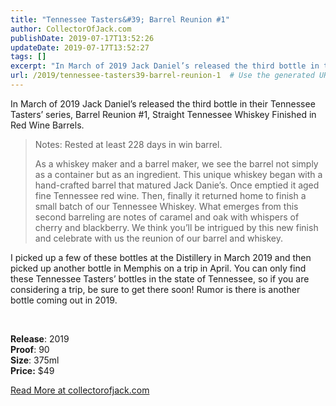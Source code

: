 ```yaml
---
title: "Tennessee Tasters&#39; Barrel Reunion #1"
author: CollectorOfJack.com
publishDate: 2019-07-17T13:52:26
updateDate: 2019-07-17T13:52:27
tags: []
excerpt: "In March of 2019 Jack Daniel’s released the third bottle in their Tennessee Tasters’ series, Barrel Reunion #1, Straight Tennessee Whiskey Finished in Red Wine Barrels. Notes: Rested at least 228 days in win barrel. As a whiskey maker and a barrel maker, we see the barrel not simply as a container but as an ingredient. This unique whiskey began with a hand-crafted barrel that matured Jack Danie’s. Once emptied it aged fine Tennessee red wine. Then, finally it returned home to finish a small batch of our Tennessee Whiskey. What emerges from this second barreling are notes of caramel and oak with whispers of cherry and blackberry. We think you’ll be intrigued by this new finish and celebrate with us the reunion of our barrel and whiskey.I picked up a few of these bottles at the Distillery in March 2019 and then picked up another bottle in Memphis on a trip in April. You can only find these Tennessee Tasters’ bottles in the state of Tennessee, so if you are considering a trip, be sure to get there soon! Rumor is there is another bottle coming out in 2019.Release: 2019Proof: 90Size: 375mlPrice: $49 "
url: /2019/tennessee-tasters39-barrel-reunion-1  # Use the generated URL with year
---
```

<p>In March of 2019 Jack Daniel’s released the third bottle in their Tennessee Tasters’ series, Barrel Reunion #1, Straight Tennessee Whiskey Finished in Red Wine Barrels. </p><blockquote><p>Notes: Rested at least 228 days in win barrel. </p><p>As a whiskey maker and a barrel maker, we see the barrel not simply as a container but as an ingredient. This unique whiskey began with a hand-crafted barrel that matured Jack Danie’s. Once emptied it aged fine Tennessee red wine. Then, finally it returned home to finish a small batch of our Tennessee Whiskey. What emerges from this second barreling are notes of caramel and oak with whispers of cherry and blackberry. We think you’ll be intrigued by this new finish and celebrate with us the reunion of our barrel and whiskey.</p></blockquote><p>I picked up a few of these bottles at the Distillery in March 2019 and then picked up another bottle in Memphis on a trip in April. You can only find these Tennessee Tasters’ bottles in the state of Tennessee, so if you are considering a trip, be sure to get there soon! Rumor is there is another bottle coming out in 2019.</p><p><br /></p><p><strong>Release</strong>: 2019<br /><strong>Proof</strong>: 90<br /><strong>Size</strong>: 375ml<br /><strong>Price:</strong> $49</p>  <a href="https://collectorofjack.com/BarrelReunion1">Read More at collectorofjack.com</a>
